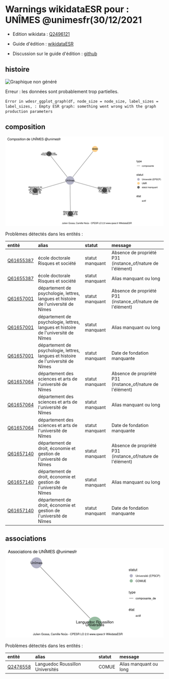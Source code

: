 Warnings wikidataESR pour : UNÎMES @unimesfr(30/12/2021
================

- Edition wikidata : [Q2496121](https://www.wikidata.org/wiki/Q2496121)
- Guide d'édition : [wikidataESR](https://github.com/cpesr/wikidataESR/)

- Discussion sur le guide d'édition : [github](https://github.com/cpesr/wikidataESR/issues)



## histoire 

![Graphique non généré](Q2496121-histoire.png) 

 


Erreur : les données sont probablement trop partielles.
```
Error in wdesr_ggplot_graph(df, node_size = node_size, label_sizes = label_sizes, : Empty ESR graph: something went wrong with the graph production parameters

``` 



## composition 

![Graphique non généré](Q2496121-composition.png) 

Problèmes détectés dans les entités :

|entité                                               |alias                                                                             |statut          |message                                                    |
|:----------------------------------------------------|:---------------------------------------------------------------------------------|:---------------|:----------------------------------------------------------|
|[Q61655387](https://www.wikidata.org/wiki/Q61655387) |école doctorale Risques et société                                                |statut manquant |Absence de propriété P31 (instance_of/nature de l'élément) |
|[Q61655387](https://www.wikidata.org/wiki/Q61655387) |école doctorale Risques et société                                                |statut manquant |Alias manquant ou long                                     |
|[Q61657001](https://www.wikidata.org/wiki/Q61657001) |département de psychologie, lettres, langues et histoire de l'université de Nîmes |statut manquant |Absence de propriété P31 (instance_of/nature de l'élément) |
|[Q61657001](https://www.wikidata.org/wiki/Q61657001) |département de psychologie, lettres, langues et histoire de l'université de Nîmes |statut manquant |Alias manquant ou long                                     |
|[Q61657001](https://www.wikidata.org/wiki/Q61657001) |département de psychologie, lettres, langues et histoire de l'université de Nîmes |statut manquant |Date de fondation manquante                                |
|[Q61657064](https://www.wikidata.org/wiki/Q61657064) |département des sciences et arts de l'université de Nîmes                         |statut manquant |Absence de propriété P31 (instance_of/nature de l'élément) |
|[Q61657064](https://www.wikidata.org/wiki/Q61657064) |département des sciences et arts de l'université de Nîmes                         |statut manquant |Alias manquant ou long                                     |
|[Q61657064](https://www.wikidata.org/wiki/Q61657064) |département des sciences et arts de l'université de Nîmes                         |statut manquant |Date de fondation manquante                                |
|[Q61657140](https://www.wikidata.org/wiki/Q61657140) |département de droit, économie et gestion de l'université de Nîmes                |statut manquant |Absence de propriété P31 (instance_of/nature de l'élément) |
|[Q61657140](https://www.wikidata.org/wiki/Q61657140) |département de droit, économie et gestion de l'université de Nîmes                |statut manquant |Alias manquant ou long                                     |
|[Q61657140](https://www.wikidata.org/wiki/Q61657140) |département de droit, économie et gestion de l'université de Nîmes                |statut manquant |Date de fondation manquante                                |

 



## associations 

![Graphique non généré](Q2496121-associations.png) 

Problèmes détectés dans les entités :

|entité                                             |alias                            |statut |message                |
|:--------------------------------------------------|:--------------------------------|:------|:----------------------|
|[Q2476558](https://www.wikidata.org/wiki/Q2476558) |Languedoc Roussillon Universités |COMUE  |Alias manquant ou long |

 

